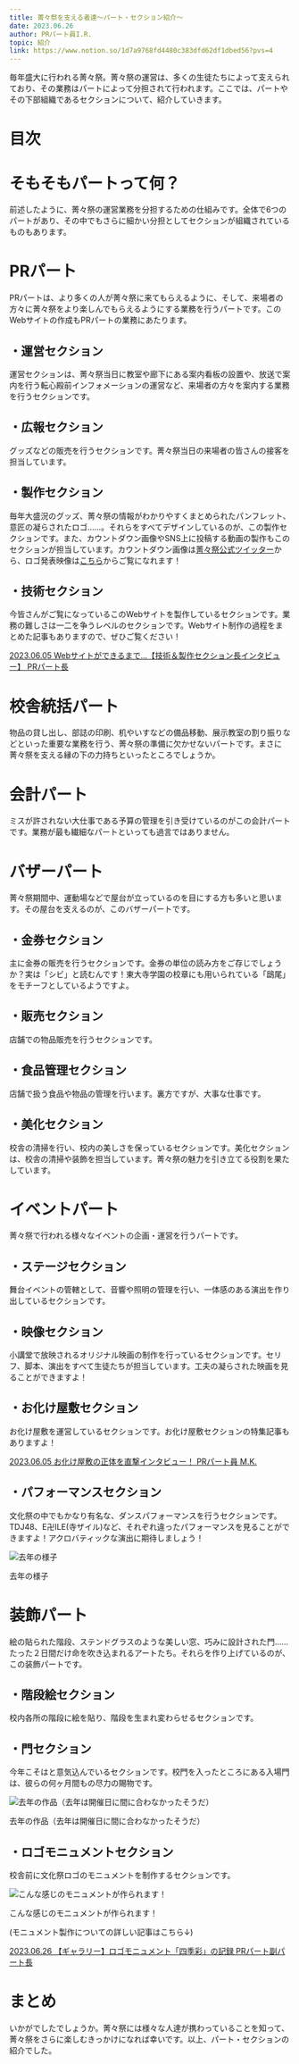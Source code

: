 ```yaml
---
title: 菁々祭を支える者達～パート・セクション紹介～
date: 2023.06.26
author: PRパート員I.R.
topic: 紹介
link: https://www.notion.so/1d7a9768fd4480c383dfd62df1dbed56?pvs=4
---
```


毎年盛大に行われる菁々祭。菁々祭の運営は、多くの生徒たちによって支えられており、その業務はパートによって分担されて行われます。ここでは、パートやその下部組織であるセクションについて、紹介していきます。

# 目次

# そもそもパートって何？

前述したように、菁々祭の運営業務を分担するための仕組みです。全体で6つのパートがあり、その中でもさらに細かい分担としてセクションが組織されているものもあります。

# PRパート

PRパートは、より多くの人が菁々祭に来てもらえるように、そして、来場者の方々に菁々祭をより楽しんでもらえるようにする業務を行うパートです。このWebサイトの作成もPRパートの業務にあたります。

## ・運営セクション

運営セクションは、菁々祭当日に教室や廊下にある案内看板の設置や、放送で案内を行う転心殿前インフォメーションの運営など、来場者の方々を案内する業務を行うセクションです。

## ・広報セクション

グッズなどの販売を行うセクションです。菁々祭当日の来場者の皆さんの接客を担当しています。

## ・製作セクション

毎年大盛況のグッズ、菁々祭の情報がわかりやすくまとめられたパンフレット、意匠の凝らされたロゴ……。それらをすべてデザインしているのが、この製作セクションです。また、カウントダウン画像やSNS上に投稿する動画の製作もこのセクションが担当しています。カウントダウン画像は[菁々祭公式ツイッター](https://x.com/seiseisai_tdj)から、ロゴ発表映像は[こちら](https://youtu.be/7v9g0vJNalM)からご覧になれます！

## ・技術セクション

今皆さんがご覧になっているこのWebサイトを製作しているセクションです。業務の難しさは一二を争うレベルのセクションです。Webサイト制作の過程をまとめた記事もありますので、ぜひご覧ください！

[2023.06.05
Webサイトができるまで...【技術＆製作セクション長インタビュー】
PRパート長](/blog/59/05)

# 校舎統括パート

物品の貸し出し、部誌の印刷、机やいすなどの備品移動、展示教室の割り振りなどといった重要な業務を行う、菁々祭の準備に欠かせないパートです。まさに菁々祭を支える縁の下の力持ちといったところでしょうか。

# 会計パート

ミスが許されない大仕事である予算の管理を引き受けているのがこの会計パートです。業務が最も繊細なパートといっても過言ではありません。

# バザーパート

菁々祭期間中、運動場などで屋台が立っているのを目にする方も多いと思います。その屋台を支えるのが、このバザーパートです。

## ・金券セクション

主に金券の販売を行うセクションです。金券の単位の読み方をご存じでしょうか？実は「シビ」と読むんです！東大寺学園の校章にも用いられている「鴟尾」をモチーフとしているようですよ。

## ・販売セクション

店舗での物品販売を行うセクションです。

## ・食品管理セクション

店舗で扱う食品や物品の管理を行います。裏方ですが、大事な仕事です。

## ・美化セクション

校舎の清掃を行い、校内の美しさを保っているセクションです。美化セクションは、校舎の清掃や装飾を担当しています。菁々祭の魅力を引き立てる役割を果たしています。

# イベントパート

菁々祭で行われる様々なイベントの企画・運営を行うパートです。

## ・ステージセクション

舞台イベントの管轄として、音響や照明の管理を行い、一体感のある演出を作り出しているセクションです。

## ・映像セクション

小講堂で放映されるオリジナル映画の制作を行っているセクションです。セリフ、脚本、演出をすべて生徒たちが担当しています。工夫の凝らされた映画を見ることができますよ！

## ・お化け屋敷セクション

お化け屋敷を運営しているセクションです。お化け屋敷セクションの特集記事もありますよ！

[2023.06.05
お化け屋敷の正体を直撃インタビュー！
PRパート員 M.K.](/blog/59/04)

## ・パフォーマンスセクション

文化祭の中でもかなり有名な、ダンスパフォーマンスを行うセクションです。TDJ48、E卍ILE(寺ザイル)など、それぞれ違ったパフォーマンスを見ることができますよ！アクロバティックな演出に期待しましょう！

![去年の様子](image.png)

去年の様子

# 装飾パート

絵の貼られた階段、ステンドグラスのような美しい窓、巧みに設計された門……たった２日間だけ命を吹き込まれるアートたち。それらを作り上げているのが、この装飾パートです。

## ・階段絵セクション

校内各所の階段に絵を貼り、階段を生まれ変わらせるセクションです。

## ・門セクション

今年こそはと意気込んでいるセクションです。校門を入ったところにある入場門は、彼らの何ヶ月間もの尽力の賜物です。

![去年の作品（去年は開催日に間に合わなかったそうだ）](image%201.png)

去年の作品（去年は開催日に間に合わなかったそうだ）

## ・ロゴモニュメントセクション

校舎前に文化祭ロゴのモニュメントを制作するセクションです。

![こんな感じのモニュメントが作られます！](image%202.png)

こんな感じのモニュメントが作られます！

(モニュメント製作についての詳しい記事はこちら↓)

[2023.06.26
【ギャラリー】ロゴモニュメント「四季彩」の記録
PRパート副パート長](/blog/59/09)

# まとめ

いかがでしたでしょうか。菁々祭には様々な人達が携わっていることを知って、菁々祭をさらに楽しむきっかけになれば幸いです。以上、パート・セクションの紹介でした。
